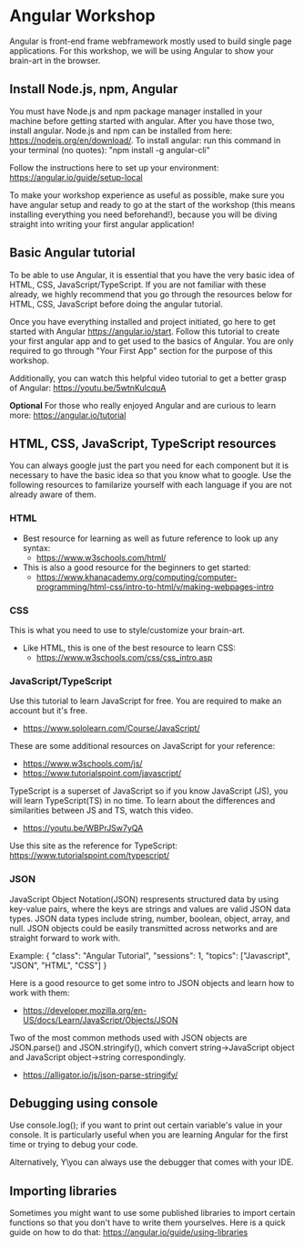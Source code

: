 # Angular Workshop
Angular is front-end frame webframework mostly used to build single page applications. For this workshop, we will be using Angular to show your brain-art in the browser.

## Install Node.js, npm, Angular
You must have Node.js and npm package manager installed in your machine before getting started with angular. After you have those two, install angular. Node.js and npm can be installed from here: https://nodejs.org/en/download/. To install angular: run this command in your terminal (no quotes): "npm install -g angular-cli"

Follow the instructions here to set up your environment: https://angular.io/guide/setup-local

To make your workshop experience as useful as possible, make sure you have angular setup and ready to go at the start of the workshop (this means installing everything you need beforehand!), because you will be diving straight into writing your first angular application!

## Basic Angular tutorial
To be able to use Angular, it is essential that you have the very basic idea of HTML, CSS, JavaScript/TypeScript. If you are not familiar with these already, we highly recommend that you go through the resources below for HTML, CSS, JavaScript before doing the angular tutorial.

Once you have everything installed and project initiated, go here to get started with Angular https://angular.io/start. Follow this tutorial to create your first angular app and to get used to the basics of Angular. You are only required to go through "Your First App" section for the purpose of this workshop.

Additionally, you can watch this helpful video tutorial to get a better grasp of Angular: https://youtu.be/5wtnKulcquA

**Optional** For those who really enjoyed Angular and are curious to learn more: https://angular.io/tutorial

## HTML, CSS, JavaScript, TypeScript resources
You can always google just the part you need for each component but it is necessary to have the basic idea so that you know what to google. Use the following resources to familarize yourself with each language if you are not already aware of them.

### HTML
- Best resource for learning as well as future reference to look up any syntax:
    - https://www.w3schools.com/html/
- This is also a good resource for the beginners to get started:
    - https://www.khanacademy.org/computing/computer-programming/html-css/intro-to-html/v/making-webpages-intro

### CSS
This is what you need to use to style/customize your brain-art.
- Like HTML, this is one of the best resource to learn CSS:
    - https://www.w3schools.com/css/css_intro.asp

### JavaScript/TypeScript
Use this tutorial to learn JavaScript for free. You are required to make an account but it's free.
- https://www.sololearn.com/Course/JavaScript/

These are some additional resources on JavaScript for your reference:
- https://www.w3schools.com/js/
- https://www.tutorialspoint.com/javascript/

TypeScript is a superset of JavaScript so if you know JavaScript (JS), you will learn TypeScript(TS) in no time. To learn about the differences and similarities between JS and TS, watch this video.
- https://youtu.be/WBPrJSw7yQA

Use this site as the reference for TypeScript: https://www.tutorialspoint.com/typescript/

### JSON
JavaScript Object Notation(JSON) respresents structured data by using key-value pairs, where the keys are strings and values are valid JSON data types. JSON data types include string, number, boolean, object, array, and null. JSON objects could be easily transmitted across networks and are straight forward to work with. 

Example: { "class": "Angular Tutorial", "sessions": 1, "topics": ["Javascript", "JSON", "HTML", "CSS"] }

Here is a good resource to get some intro to JSON objects and learn how to work with them:
- https://developer.mozilla.org/en-US/docs/Learn/JavaScript/Objects/JSON

Two of the most common methods used with JSON objects are JSON.parse() and JSON.stringify(), which convert string->JavaScript object and JavaScript object->string correspondingly. 
- https://alligator.io/js/json-parse-stringify/

## Debugging using console
Use console.log(<variableHere>); if you want to print out certain variable's value in your console. It is particularly useful when you are learning Angular for the first time or trying to debug your code.

Alternatively, Y\you can always use the debugger that comes with your IDE.

## Importing libraries 
Sometimes you might want to use some published libraries to import certain functions so that you don't have to write them yourselves. Here is a quick guide on how to do that: https://angular.io/guide/using-libraries
